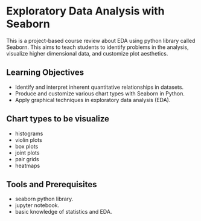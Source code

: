 # Exploratory Data Analysis with Seaborn

This is a project-based course review about EDA using python library called Seaborn. This aims to teach
students to identify problems in the analysis, visualize higher dimensional data, and customize plot aesthetics.

## Learning Objectives

- Identify and interpret inherent quantitative relationships in datasets.
- Produce and customize various chart types with Seaborn in Python.
- Apply graphical techniques in exploratory data analysis (EDA).

## Chart types to be visualize

- histograms
- violin plots
- box plots
- joint plots
- pair grids
- heatmaps

## Tools and Prerequisites

- seaborn python library.
- jupyter notebook.
- basic knowledge of statistics and EDA.
